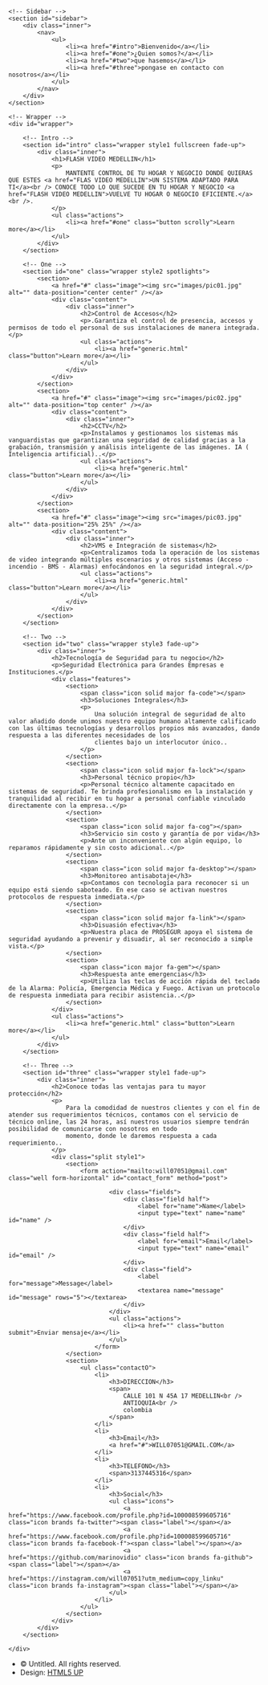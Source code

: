 <!DOCTYPE HTML>
<!--
	FLASH VIDEO MEDELLIN UP
	WILL07051@GMAIL.COM
	Free for personal and commercial use under the CCA 3.0 license (WILL07051@GMAIL)
-->
<html>

<head>
    <title>flash video medellin</title>
    <meta charset="utf-8" />
    <meta name="viewport" content="width=device-width, initial-scale=1, user-scalable=no" />
    <link rel="stylesheet" href="assets/css/main.css" />
    <noscript><link rel="stylesheet" href="assets/css/noscript.css" /></noscript>
</head>

<body class="is-preload">

    <!-- Sidebar -->
    <section id="sidebar">
        <div class="inner">
            <nav>
                <ul>
                    <li><a href="#intro">Bienvenido</a></li>
                    <li><a href="#one">¿Quien somos?</a></li>
                    <li><a href="#two">que hasemos</a></li>
                    <li><a href="#three">pongase en contacto con nosotros</a></li>
                </ul>
            </nav>
        </div>
    </section>

    <!-- Wrapper -->
    <div id="wrapper">

        <!-- Intro -->
        <section id="intro" class="wrapper style1 fullscreen fade-up">
            <div class="inner">
                <h1>FLASH VIDEO MEDELLIN</h1>
                <p>
                    MANTENTE CONTROL DE TU HOGAR Y NEGOCIO DONDE QUIERAS QUE ESTES <a href="FLAS VIDEO MEDELLIN">UN SISTEMA ADAPTADO PARA TI</a><br /> CONOCE TODO LO QUE SUCEDE EN TU HOGAR Y NEGOCIO <a href="FLASH VIDEO MEDELLIN">VUELVE TU HOGAR O NEGOCIO EFICIENTE.</a><br />.
                </p>
                <ul class="actions">
                    <li><a href="#one" class="button scrolly">Learn more</a></li>
                </ul>
            </div>
        </section>

        <!-- One -->
        <section id="one" class="wrapper style2 spotlights">
            <section>
                <a href="#" class="image"><img src="images/pic01.jpg" alt="" data-position="center center" /></a>
                <div class="content">
                    <div class="inner">
                        <h2>Control de Accesos</h2>
                        <p>.Garantiza el control de presencia, accesos y permisos de todo el personal de sus instalaciones de manera integrada.</p>
                        <ul class="actions">
                            <li><a href="generic.html" class="button">Learn more</a></li>
                        </ul>
                    </div>
                </div>
            </section>
            <section>
                <a href="#" class="image"><img src="images/pic02.jpg" alt="" data-position="top center" /></a>
                <div class="content">
                    <div class="inner">
                        <h2>CCTV</h2>
                        <p>Instalamos y gestionamos los sistemas más vanguardistas que garantizan una seguridad de calidad gracias a la grabación, transmisión y análisis inteligente de las imágenes. IA ( Inteligencia artificial)..</p>
                        <ul class="actions">
                            <li><a href="generic.html" class="button">Learn more</a></li>
                        </ul>
                    </div>
                </div>
            </section>
            <section>
                <a href="#" class="image"><img src="images/pic03.jpg" alt="" data-position="25% 25%" /></a>
                <div class="content">
                    <div class="inner">
                        <h2>VMS e Integración de sistemas</h2>
                        <p>Centralizamos toda la operación de los sistemas de video integrando múltiples escenarios y otros sistemas (Acceso - incendio - BMS - Alarmas) enfocándonos en la seguridad integral.</p>
                        <ul class="actions">
                            <li><a href="generic.html" class="button">Learn more</a></li>
                        </ul>
                    </div>
                </div>
            </section>
        </section>

        <!-- Two -->
        <section id="two" class="wrapper style3 fade-up">
            <div class="inner">
                <h2>Tecnología de Seguridad para tu negocio</h2>
                <p>Seguridad Electrónica para Grandes Empresas e Instituciones.</p>
                <div class="features">
                    <section>
                        <span class="icon solid major fa-code"></span>
                        <h3>Soluciones Integrales</h3>
                        <p>
                            Una solución integral de seguridad de alto valor añadido donde unimos nuestro equipo humano altamente calificado con las últimas tecnologías y desarrollos propios más avanzados, dando respuesta a las diferentes necesidades de los
                            clientes bajo un interlocutor único..
                        </p>
                    </section>
                    <section>
                        <span class="icon solid major fa-lock"></span>
                        <h3>Personal técnico propio</h3>
                        <p>Personal técnico altamente capacitado en sistemas de seguridad. Te brinda profesionalismo en la instalación y tranquilidad al recibir en tu hogar a personal confiable vinculado directamente con la empresa..</p>
                    </section>
                    <section>
                        <span class="icon solid major fa-cog"></span>
                        <h3>Servicio sin costo y garantía de por vida</h3>
                        <p>Ante un inconveniente con algún equipo, lo reparamos rápidamente y sin costo adicional..</p>
                    </section>
                    <section>
                        <span class="icon solid major fa-desktop"></span>
                        <h3>Monitoreo antisabotaje</h3>
                        <p>Contamos con tecnología para reconocer si un equipo está siendo saboteado. En ese caso se activan nuestros protocolos de respuesta inmediata.</p>
                    </section>
                    <section>
                        <span class="icon solid major fa-link"></span>
                        <h3>Disuasión efectiva</h3>
                        <p>Nuestra placa de PROSEGUR apoya el sistema de seguridad ayudando a prevenir y disuadir, al ser reconocido a simple vista.</p>
                    </section>
                    <section>
                        <span class="icon major fa-gem"></span>
                        <h3>Respuesta ante emergencias</h3>
                        <p>Utiliza las teclas de acción rápida del teclado de la Alarma: Policía, Emergencia Médica y Fuego. Activan un protocolo de respuesta inmediata para recibir asistencia..</p>
                    </section>
                </div>
                <ul class="actions">
                    <li><a href="generic.html" class="button">Learn more</a></li>
                </ul>
            </div>
        </section>

        <!-- Three -->
        <section id="three" class="wrapper style1 fade-up">
            <div class="inner">
                <h2>Conoce todas las ventajas para tu mayor protección</h2>
                <p>
                    Para la comodidad de nuestros clientes y con el fin de atender sus requerimientos técnicos, contamos con el servicio de técnico online, las 24 horas, así nuestros usuarios siempre tendrán posibilidad de comunicarse con nosotros en todo
                    momento, donde le daremos respuesta a cada requerimiento..
                </p>
                <div class="split style1">
                    <section>
                        <form action="mailto:will07051@gmail.com" class="well form-horizontal" id="contact_form" method="post">
                           
                                <div class="fields">
                                    <div class="field half">
                                        <label for="name">Name</label>
                                        <input type="text" name="name" id="name" />
                                    </div>
                                    <div class="field half">
                                        <label for="email">Email</label>
                                        <input type="text" name="email" id="email" />
                                    </div>
                                    <div class="field">
                                        <label for="message">Message</label>
                                        <textarea name="message" id="message" rows="5"></textarea>
                                    </div>
                                </div>
                                <ul class="actions">
                                    <li><a href="" class="button submit">Enviar mensaje</a></li>
                                </ul>
                            </form>
                    </section>
                    <section>
                        <ul class="contactO">
                            <li>
                                <h3>DIRECCION</h3>
                                <span>
                                    CALLE 101 N 45A 17 MEDELLIN<br />
                                    ANTIOQUIA<br />
                                    colombia
                                </span>
                            </li>
                            <li>
                                <h3>Email</h3>
                                <a href="#">WILL07051@GMAIL.COM</a>
                            </li>
                            <li>
                                <h3>TELEFONO</h3>
                                <span>3137445316</span>
                            </li>
                            <li>
                                <h3>Social</h3>
                                <ul class="icons">
                                    <a href="https://www.facebook.com/profile.php?id=100008599605716" class="icon brands fa-twitter"><span class="label"></span></a>
                                    <a href="https://www.facebook.com/profile.php?id=100008599605716" class="icon brands fa-facebook-f"><span class="label"></span></a>
                                    <a href="https://github.com/marinovidio" class="icon brands fa-github"><span class="label"></span></a>
                                    <a href="https://instagram.com/will07051?utm_medium=copy_linku" class="icon brands fa-instagram"><span class="label"></span></a>
                                </ul>
                            </li>
                        </ul>
                    </section>
                </div>
            </div>
        </section>

    </div>
    

<!-- Footer -->
<footer id="footer" class="wrapper style1-alt">
    <div class="inner">
        <ul class="menu">
            <li>&copy; Untitled. All rights reserved.</li>
            <li>Design: <a href="FLASH VIDEO MEDELLIN">HTML5 UP</a></li>
        </ul>
    </div>
</footer>

<!-- Scripts -->
<script src="assets/js/jquery.min.js"></script>
<script src="assets/js/jquery.scrollex.min.js"></script>
<script src="assets/js/jquery.scrolly.min.js"></script>
<script src="assets/js/browser.min.js"></script>
<script src="assets/js/breakpoints.min.js"></script>
<script src="assets/js/util.js"></script>
<script src="assets/js/main.js"></script>

</body>

</html>
